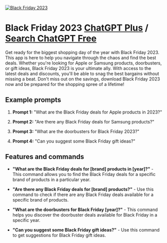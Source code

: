 
[![Black Friday 2023](https://files.oaiusercontent.com/file-gcsIiNeWzFPkWqaQqjqNczTK?se=2123-10-16T12%3A42%3A23Z&sp=r&sv=2021-08-06&sr=b&rscc=max-age%3D31536000%2C%20immutable&rscd=attachment%3B%20filename%3Dbeae8bf3-442f-411d-b957-8135eee76cec.png&sig=e2iDFerFjnkac08CupHTM%2BfmXx2kPoKgmXwWpW6J5YY%3D)](https://chat.openai.com/g/g-q27O8IrG1-black-friday-2023)

# Black Friday 2023 [ChatGPT Plus](https://chat.openai.com/g/g-q27O8IrG1-black-friday-2023) / [Search ChatGPT Free](https://gptcall.net/index.html#/?search=Black%20Friday%202023)

Get ready for the biggest shopping day of the year with Black Friday 2023. This app is here to help you navigate through the chaos and find the best deals. Whether you're looking for Apple or Samsung products, doorbusters, or gift ideas, Black Friday 2023 is your ultimate ally. With access to the latest deals and discounts, you'll be able to snag the best bargains without missing a beat. Don't miss out on the savings, download Black Friday 2023 now and be prepared for the shopping spree of a lifetime!

## Example prompts

1. **Prompt 1:** "What are the Black Friday deals for Apple products in 2023?"

2. **Prompt 2:** "Are there any Black Friday deals for Samsung products?"

3. **Prompt 3:** "What are the doorbusters for Black Friday 2023?"

4. **Prompt 4:** "Can you suggest some Black Friday gift ideas?"

## Features and commands

- **"What are the Black Friday deals for [brand] products in [year]?"** - This command allows you to find the Black Friday deals for a specific brand of products in a particular year.

- **"Are there any Black Friday deals for [brand] products?"** - Use this command to check if there are any Black Friday deals available for a specific brand of products.

- **"What are the doorbusters for Black Friday [year]?"** - This command helps you discover the doorbuster deals available for Black Friday in a specific year.

- **"Can you suggest some Black Friday gift ideas?"** - Use this command to get suggestions for Black Friday gift ideas.


